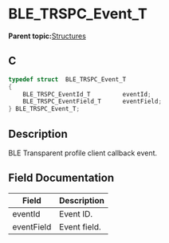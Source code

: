 # BLE\_TRSPC\_Event\_T

**Parent topic:**[Structures](GUID-E036F038-9556-4640-A277-570194EFBEC6.md)

## C

```c
typedef struct  BLE_TRSPC_Event_T
{
    BLE_TRSPC_EventId_T         eventId;
    BLE_TRSPC_EventField_T      eventField;
} BLE_TRSPC_Event_T;
```

## Description

BLE Transparent profile client callback event.

## Field Documentation

|Field|Description|
|-----|-----------|
|eventId|Event ID.|
|eventField|Event field.|

